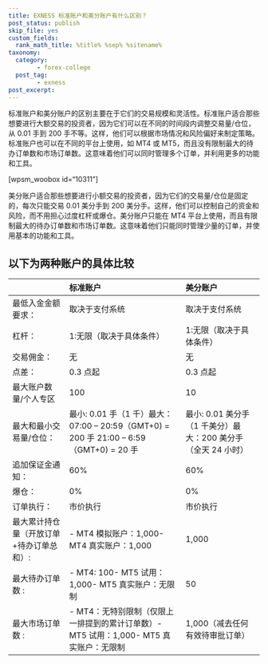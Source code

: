 ```yaml
---
title: EXNESS 标准账户和美分账户有什么区别？
post_status: publish
skip_file: yes
custom_fields:
  rank_math_title: %title% %sep% %sitename%
taxonomy:
  category:
        - forex-college
  post_tag:
        - exness
post_excerpt: 
---
```

标准账户和美分账户的区别主要在于它们的交易规模和灵活性。标准账户适合那些想要进行大额交易的投资者，因为它们可以在不同的时间段内调整交易量/仓位，从 0.01 手到 200 手不等。这样，他们可以根据市场情况和风险偏好来制定策略。标准账户也可以在不同的平台上使用，如 MT4 或 MT5，而且没有限制最大的待办订单数和市场订单数。这意味着他们可以同时管理多个订单，并利用更多的功能和工具。

[wpsm_woobox id=“10311”]

美分账户适合那些想要进行小额交易的投资者，因为它们的交易量/仓位是固定的，每次只能交易 0.01 美分手到 200 美分手。这样，他们可以控制自己的资金和风险，而不用担心过度杠杆或爆仓。美分账户只能在 MT4 平台上使用，而且有限制最大的待办订单数和市场订单数。这意味着他们只能同时管理少量的订单，并使用基本的功能和工具。

## 以下为两种账户的具体比较

|  | 标准账户 | 美分账户 |
| :--- | :--- | :--- |
| 最低入金金额要求： | 取决于支付系统 | 取决于支付系统 |
| 杠杆： | 1:无限（取决于具体条件） | 1:无限（取决于具体条件） |
| 交易佣金： | 无 | 无 |
| 点差： | 0.3 点起 | 0.3 点起 |
| 最大账户数量/个人专区 | 100 | 10 |
| 最大和最小交易量/仓位： | 最小: 0.01 手（1 千）最大：07:00 – 20:59（GMT+0) = 200 手 21:00 – 6:59（GMT+0) = 20 手 | 最小: 0.01 美分手（1 千美分）最大：200 美分手（全天 24 小时） |
| 追加保证金通知： | 60% | 60% |
| 爆仓： | 0% | 0% |
| 订单执行： | 市价执行 | 市价执行 |
| 最大累计持仓量（开放订单+待办订单总和）: | - MT4 模拟账户：1,000- MT4 真实账户：1,000 | 1,000 |
| 最大待办订单数 : | - MT4: 100- MT5 试用：1,000- MT5 真实账户：无限制 | 50 |
| 最大市场订单数 : | - MT4：无特别限制（仅限上一排提到的累计订单数）- MT5 试用：1,000- MT5 真实账户：无限制 | 1,000（减去任何有效待审批订单） |